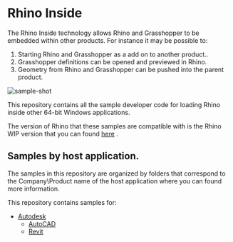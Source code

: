 # Rhino Inside 
The Rhino Inside technology allows Rhino and Grasshopper to be embedded within other products.  For instance it may be possible to:

1. Starting Rhino and Grasshopper as a add on to another product..
2. Grasshopper definitions can be opened and previewed in Rhino.
3. Geometry from Rhino and Grasshopper can be pushed into the parent product.

![sample-shot](Autodesk/Revit/doc/Sample3.gif)

This repository contains all the sample developer code for loading Rhino inside other 64-bit Windows applications.

The version of Rhino that these samples are compatible with is the Rhino WIP version that you can found [here](https://www.rhino3d.com/download/rhino/wip) .

## Samples by host application.
The samples in this repository are organized by folders that correspond to the Company\Product name of the host application where you can found more information.

This repository contains samples for:
- [Autodesk](Autodesk)
   - [AutoCAD](Autodesk/AutoCAD)
   - [Revit](Autodesk/Revit)
